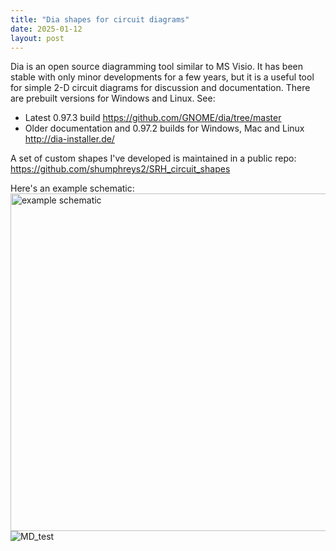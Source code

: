 ```yaml
---
title: "Dia shapes for circuit diagrams"
date: 2025-01-12
layout: post
---
```

Dia is an open source diagramming tool similar to MS Visio.  It has been stable with only minor developments for a few years, but it is a useful tool for simple 2-D circuit diagrams for discussion and documentation.  There are prebuilt versions for Windows and Linux. See:
- Latest 0.97.3 build <https://github.com/GNOME/dia/tree/master>  
- Older documentation and 0.97.2 builds for Windows, Mac and Linux <http://dia-installer.de/>

A set of custom shapes I've developed is maintained in a public repo:  
<https://github.com/shumphreys2/SRH_circuit_shapes>

Here's an example schematic:  
<img src="shumphreys2.github.io/assets/images/opamp_buffer_notitle.png" alt="example schematic" width="540"/>
![MD_test](/shumphreys2.github.io/assets/images/opamp_buffer_notitle.png)
